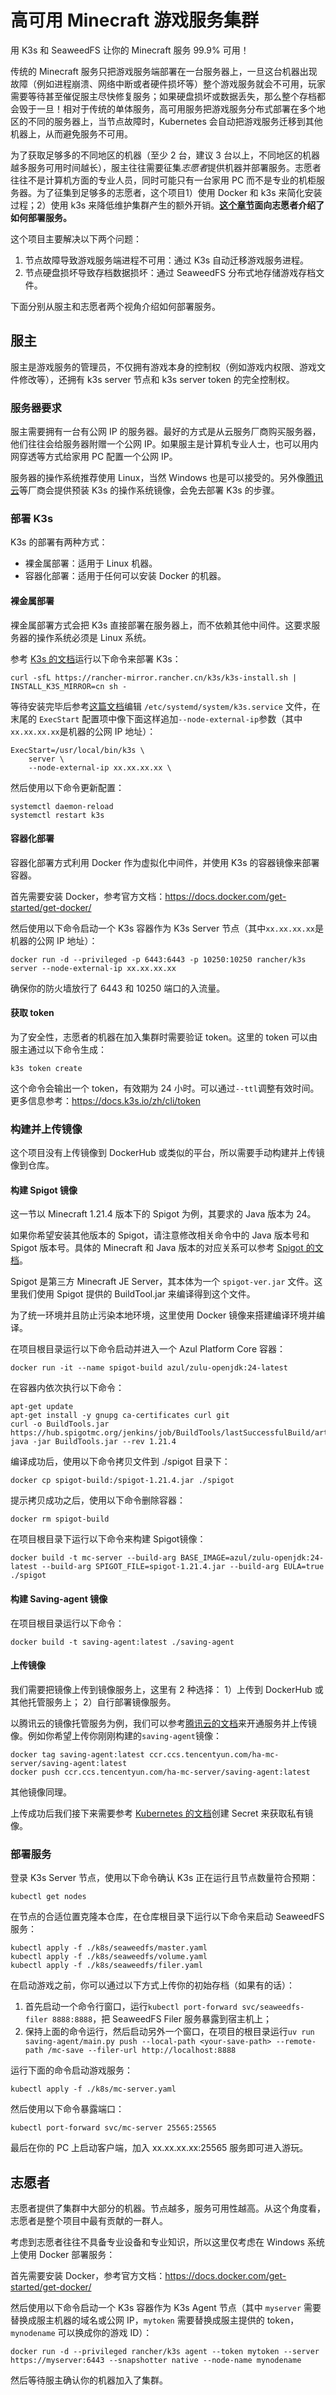 # 高可用 Minecraft 游戏服务集群

用 K3s 和 SeaweedFS 让你的 Minecraft 服务 99.9% 可用！

传统的 Minecraft 服务只把游戏服务端部署在一台服务器上，一旦这台机器出现故障（例如进程崩溃、网络中断或者硬件损坏等）整个游戏服务就会不可用，玩家需要等待甚至催促服主尽快修复服务；如果硬盘损坏或数据丢失，那么整个存档都会毁于一旦！相对于传统的单体服务，高可用服务把游戏服务分布式部署在多个地区的不同的服务器上，当节点故障时，Kubernetes 会自动把游戏服务迁移到其他机器上，从而避免服务不可用。

为了获取足够多的不同地区的机器（至少 2 台，建议 3 台以上，不同地区的机器越多服务可用时间越长），服主往往需要征集*志愿者*提供机器并部署服务。志愿者往往不是计算机方面的专业人员，同时可能只有一台家用 PC 而不是专业的机柜服务器。为了征集到足够多的志愿者，这个项目1）使用 Docker 和 k3s 来简化安装过程；2）使用 k3s 来降低维护集群产生的额外开销。**[这个章节](#志愿者)面向志愿者介绍了如何部署服务。**

这个项目主要解决以下两个问题：
1. 节点故障导致游戏服务端进程不可用：通过 K3s 自动迁移游戏服务进程。
2. 节点硬盘损坏导致存档数据损坏：通过 SeaweedFS 分布式地存储游戏存档文件。

下面分别从服主和志愿者两个视角介绍如何部署服务。

## 服主

服主是游戏服务的管理员，不仅拥有游戏本身的控制权（例如游戏内权限、游戏文件修改等），还拥有 k3s server 节点和 k3s server token 的完全控制权。

### 服务器要求

服主需要拥有一台有公网 IP 的服务器。最好的方式是从云服务厂商购买服务器，他们往往会给服务器附赠一个公网 IP。如果服主是计算机专业人士，也可以用内网穿透等方式给家用 PC 配置一个公网 IP。

服务器的操作系统推荐使用 Linux，当然 Windows 也是可以接受的。另外像[腾讯云](https://cloud.tencent.com/document/product/1207/72665)等厂商会提供预装 K3s 的操作系统镜像，会免去部署 K3s 的步骤。

### 部署 K3s

K3s 的部署有两种方式：
- 裸金属部署：适用于 Linux 机器。
- 容器化部署：适用于任何可以安装 Docker 的机器。

#### 裸金属部署

裸金属部署方式会把 K3s 直接部署在服务器上，而不依赖其他中间件。这要求服务器的操作系统必须是 Linux 系统。

参考 [K3s 的文档](https://docs.k3s.io/zh/quick-start#%E5%AE%89%E8%A3%85%E8%84%9A%E6%9C%AC)运行以下命令来部署 K3s：
```
curl -sfL https://rancher-mirror.rancher.cn/k3s/k3s-install.sh | INSTALL_K3S_MIRROR=cn sh -
```

等待安装完毕后参考[这篇文档](https://docs.k3s.io/zh/networking/distributed-multicloud#embedded-k3s-multicloud-solution)编辑 `/etc/systemd/system/k3s.service` 文件，在末尾的 `ExecStart` 配置项中像下面这样追加`--node-external-ip`参数（其中`xx.xx.xx.xx`是机器的公网 IP 地址）：
```
ExecStart=/usr/local/bin/k3s \
    server \
    --node-external-ip xx.xx.xx.xx \

```

然后使用以下命令更新配置：
```
systemctl daemon-reload
systemctl restart k3s
```

#### 容器化部署

容器化部署方式利用 Docker 作为虚拟化中间件，并使用 K3s 的容器镜像来部署容器。

首先需要安装 Docker，参考官方文档：https://docs.docker.com/get-started/get-docker/

然后使用以下命令启动一个 K3s 容器作为 K3s Server 节点（其中`xx.xx.xx.xx`是机器的公网 IP 地址）：
```
docker run -d --privileged -p 6443:6443 -p 10250:10250 rancher/k3s server --node-external-ip xx.xx.xx.xx
```

确保你的防火墙放行了 6443 和 10250 端口的入流量。

#### 获取 token

为了安全性，志愿者的机器在加入集群时需要验证 token。这里的 token 可以由服主通过以下命令生成：
```
k3s token create
```

这个命令会输出一个 token，有效期为 24 小时。可以通过`--ttl`调整有效时间。更多信息参考：https://docs.k3s.io/zh/cli/token

### 构建并上传镜像

这个项目没有上传镜像到 DockerHub 或类似的平台，所以需要手动构建并上传镜像到仓库。

#### 构建 Spigot 镜像

这一节以 Minecraft 1.21.4 版本下的 Spigot 为例，其要求的 Java 版本为 24。

如果你希望安装其他版本的 Spigot，请注意修改相关命令中的 Java 版本号和 Spigot 版本号。具体的 Minecraft 和 Java 版本的对应关系可以参考 [Spigot 的文档](https://www.spigotmc.org/wiki/buildtools/#prerequisites)。

Spigot 是第三方 Minecraft JE Server，其本体为一个 `spigot-ver.jar` 文件。这里我们使用 Spigot 提供的 BuildTool.jar 来编译得到这个文件。

为了统一环境并且防止污染本地环境，这里使用 Docker 镜像来搭建编译环境并编译。

在项目根目录运行以下命令启动并进入一个 Azul Platform Core 容器：
```
docker run -it --name spigot-build azul/zulu-openjdk:24-latest
```

在容器内依次执行以下命令：
```
apt-get update
apt-get install -y gnupg ca-certificates curl git
curl -o BuildTools.jar https://hub.spigotmc.org/jenkins/job/BuildTools/lastSuccessfulBuild/artifact/target/BuildTools.jar
java -jar BuildTools.jar --rev 1.21.4
```

编译成功后，使用以下命令拷贝文件到 ./spigot 目录下：
```
docker cp spigot-build:/spigot-1.21.4.jar ./spigot
```

提示拷贝成功之后，使用以下命令删除容器：
```
docker rm spigot-build
```

在项目根目录下运行以下命令来构建 Spigot镜像：
```
docker build -t mc-server --build-arg BASE_IMAGE=azul/zulu-openjdk:24-latest --build-arg SPIGOT_FILE=spigot-1.21.4.jar --build-arg EULA=true ./spigot 
```

#### 构建 Saving-agent 镜像

在项目根目录运行以下命令：
```
docker build -t saving-agent:latest ./saving-agent
```

#### 上传镜像

我们需要把镜像上传到镜像服务上，这里有 2 种选择：
1）上传到 DockerHub 或其他托管服务上；
2）自行部署镜像服务。

以腾讯云的镜像托管服务为例，我们可以参考[腾讯云的文档](https://cloud.tencent.com/document/product/1141/63910)来开通服务并上传镜像。例如你希望上传你刚刚构建的`saving-agent`镜像：
```
docker tag saving-agent:latest ccr.ccs.tencentyun.com/ha-mc-server/saving-agent:latest
docker push ccr.ccs.tencentyun.com/ha-mc-server/saving-agent:latest
```
其他镜像同理。

上传成功后我们接下来需要参考 [Kubernetes 的文档](https://kubernetes.io/zh-cn/docs/tasks/configure-pod-container/pull-image-private-registry/#create-a-secret-by-providing-credentials-on-the-command-line)创建 Secret 来获取私有镜像。

### 部署服务

登录 K3s Server 节点，使用以下命令确认 K3s 正在运行且节点数量符合预期：
```
kubectl get nodes
```

在节点的合适位置克隆本仓库，在仓库根目录下运行以下命令来启动 SeaweedFS 服务：
```
kubectl apply -f ./k8s/seaweedfs/master.yaml
kubectl apply -f ./k8s/seaweedfs/volume.yaml
kubectl apply -f ./k8s/seaweedfs/filer.yaml
```

在启动游戏之前，你可以通过以下方式上传你的初始存档（如果有的话）：
1. 首先启动一个命令行窗口，运行`kubectl port-forward svc/seaweedfs-filer 8888:8888`，把 SeaweedFS Filer 服务暴露到宿主机上；
2. 保持上面的命令运行，然后启动另外一个窗口，在项目的根目录运行`uv run saving-agent/main.py push --local-path <your-save-path> --remote-path /mc-save --filer-url http://localhost:8888`

运行下面的命令启动游戏服务：
```
kubectl apply -f ./k8s/mc-server.yaml
```

然后使用以下命令暴露端口：
```
kubectl port-forward svc/mc-server 25565:25565
```

最后在你的 PC 上启动客户端，加入 xx.xx.xx.xx:25565 服务即可进入游玩。

## 志愿者

志愿者提供了集群中大部分的机器。节点越多，服务可用性越高。从这个角度看，志愿者是整个项目中最有贡献的一群人。

考虑到志愿者往往不具备专业设备和专业知识，所以这里仅考虑在 Windows 系统上使用 Docker 部署服务：

首先需要安装 Docker，参考官方文档：https://docs.docker.com/get-started/get-docker/

然后使用以下命令启动一个 K3s 容器作为 K3s Agent 节点（其中 `myserver` 需要替换成服主机器的域名或公网 IP，`mytoken` 需要替换成服主提供的 token，`mynodename` 可以换成你的游戏 ID）：
```
docker run -d --privileged rancher/k3s agent --token mytoken --server https://myserver:6443 --snapshotter native --node-name mynodename
```

然后等待服主确认你的机器加入了集群。